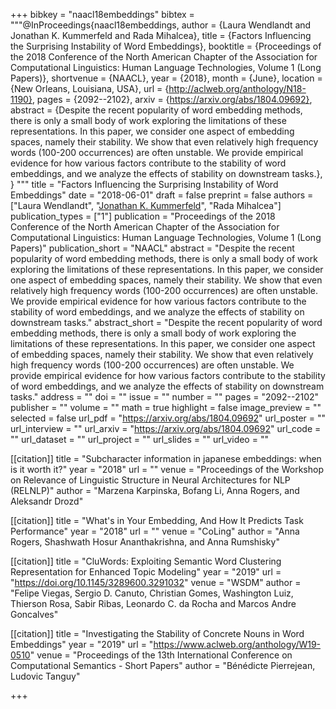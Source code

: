 +++
bibkey = "naacl18embeddings"
bibtex = """@InProceedings{naacl18embeddings,
  author    = {Laura Wendlandt and Jonathan K. Kummerfeld and Rada Mihalcea},
  title     = {Factors Influencing the Surprising Instability of Word Embeddings},
  booktitle = {Proceedings of the 2018 Conference of the North American Chapter of the Association for Computational Linguistics: Human Language Technologies, Volume 1 (Long Papers)},
  shortvenue = {NAACL},
  year      = {2018},
  month     = {June},
  location  = {New Orleans, Louisiana, USA},
  url       = {http://aclweb.org/anthology/N18-1190},
  pages     = {2092--2102},
  arxiv     = {https://arxiv.org/abs/1804.09692},
  abstract  = {Despite the recent popularity of word embedding methods, there is only a small body of work exploring the limitations of these representations. In this paper, we consider one aspect of embedding spaces, namely their stability. We show that even relatively high frequency words (100-200 occurrences) are often unstable. We provide empirical evidence for how various factors contribute to the stability of word embeddings, and we analyze the effects of stability on downstream tasks.},
}
"""
title = "Factors Influencing the Surprising Instability of Word Embeddings"
date = "2018-06-01"
draft = false
preprint = false
authors = ["Laura Wendlandt", "<span style='text-decoration:underline;'>Jonathan K. Kummerfeld</span>", "Rada Mihalcea"]
publication_types = ["1"]
publication = "Proceedings of the 2018 Conference of the North American Chapter of the Association for Computational Linguistics: Human Language Technologies, Volume 1 (Long Papers)"
publication_short = "NAACL"
abstract = "Despite the recent popularity of word embedding methods, there is only a small body of work exploring the limitations of these representations. In this paper, we consider one aspect of embedding spaces, namely their stability. We show that even relatively high frequency words (100-200 occurrences) are often unstable. We provide empirical evidence for how various factors contribute to the stability of word embeddings, and we analyze the effects of stability on downstream tasks."
abstract_short = "Despite the recent popularity of word embedding methods, there is only a small body of work exploring the limitations of these representations. In this paper, we consider one aspect of embedding spaces, namely their stability. We show that even relatively high frequency words (100-200 occurrences) are often unstable. We provide empirical evidence for how various factors contribute to the stability of word embeddings, and we analyze the effects of stability on downstream tasks."
address = ""
doi = ""
issue = ""
number = ""
pages = "2092--2102"
publisher = ""
volume = ""
math = true
highlight = false
image_preview = ""
selected = false
url_pdf = "https://arxiv.org/abs/1804.09692"
url_poster = ""
url_interview = ""
url_arxiv = "https://arxiv.org/abs/1804.09692"
url_code = ""
url_dataset = ""
url_project = ""
url_slides = ""
url_video = ""

[[citation]]
title = "Subcharacter information in japanese embeddings: when is it worth it?"
year = "2018"
url = ""
venue = "Proceedings of the Workshop on Relevance of Linguistic Structure in Neural Architectures for NLP (RELNLP)"
author = "Marzena Karpinska, Bofang Li, Anna Rogers, and Aleksandr Drozd"

[[citation]]
title = "What's in Your Embedding, And How It Predicts Task Performance"
year = "2018"
url = ""
venue = "CoLing"
author = "Anna Rogers, Shashwath Hosur Ananthakrishna, and Anna Rumshisky"

[[citation]]
title = "CluWords: Exploiting Semantic Word Clustering Representation for Enhanced Topic Modeling"
year = "2019"
url = "https://doi.org/10.1145/3289600.3291032"
venue = "WSDM"
author = "Felipe Viegas, Sergio D. Canuto, Christian Gomes, Washington Luiz, Thierson Rosa, Sabir Ribas, Leonardo C. da Rocha and Marcos Andre Goncalves"

[[citation]]
title = "Investigating the Stability of Concrete Nouns in Word Embeddings"
year = "2019"
url = "https://www.aclweb.org/anthology/W19-0510"
venue = "Proceedings of the 13th International Conference on Computational Semantics - Short Papers"
author = "B&eacute;n&eacute;dicte Pierrejean, Ludovic Tanguy"


+++